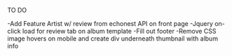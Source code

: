 TO DO

-Add Feature Artist w/ review from echonest API on front page
-Jquery on-click load for review tab on album template
-Fill out footer
-Remove CSS image hovers on mobile and create div underneath thumbnail with album info